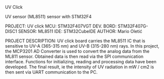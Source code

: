 UV Click

UV sensor (ML8511) sensor with STM32F4

PROJECT: UV click 
MCU: STM32F407VGT 
DEV. BORD: STM32F407G-DISC1 
SENSOR: ML8511
IDE: STM32CubeIDE 
AUTHOR: Mario Oletić

PROJECT DESCRIPTION:
UV click board carries the ML8511 IC that is sensitive to UV-A (365-315 nm) and UV-B (315-280 nm) rays. In this project, the MCP3201 AD Converter is used to convert the analog data from the ML811 sensor. Obtained data is then read via the SPI communication interface. Functions for initializing, reading and processing data have been developed. The final result, ie the intensity of UV radiation in mW / cm2 is then sent via UART communication to the PC.
